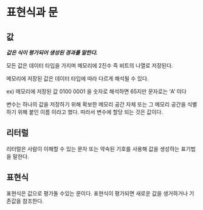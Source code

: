# 표현식과 문

## 값

***값은 식이 평가되어 생성된 경과를 말한다.***

모든 값은 데이터 타입을 가지며 메모리에 2진수 즉 비트의 나열로 저장된다.

메모리에 저장된 값은 데이터 타입에 따라 다르게 해석될 수 있다.

ex) 메모리에 저장된 값 0100 0001 을 숫자로 해석하면 65지만 문자로는 ‘A’ 이다

변수는 하나의 값을 저장하기 위해 확보한 메모리 공간 자체 또는 그 메모리 공간을 식별하기 위해 붙인 이름 이라고 했다. 따라서 변수에 할당 되는 것은 값이다.

## 리터럴

리터럴은 사람이 이해할 수 있는 문자 또는 약속된 기호를 사용해 값을 생성하는 표기법을 말한다.

## 표현식

표현식은 값으로 평가돌 수있는 문이다. 표현식이 평가되면 새로운 값을 생거하거나 기존값을 참조한다.
